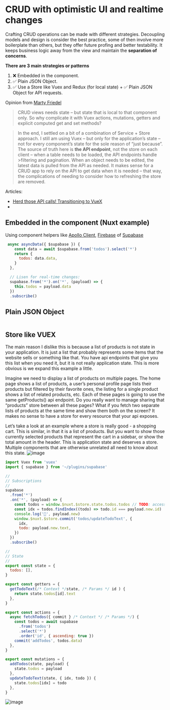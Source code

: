 # CRUD with optimistic UI and realtime changes
Crafting CRUD operations can be made with different strategies. Decoupling models and design is consider the best practice, some of then involve more boilerplate than others, but they offer future profing and better testability. It keeps business logic away from the view and maintain the **separation of concerns**.

**There are 3 main strategies or patterns**
1. ❌ Embedded in the component.
2. ✅ Plain JSON Object.
3. ✅ Use a Store like Vuex and Redux (for local state) + ✅ Plain JSON Object for API requests.

Opinion from [Marty Friedel](https://www.martyfriedel.com/blog/restructuring-my-spa-and-why-i-kept-my-crud-calls-out-of-vuex)
> CRUD views needs state – but state that is local to that component only. So why complicate it with Vuex actions, mutations, getters and explicit computed get and set methods?

> In the end, I settled on a bit of a combination of Service + Store approach.
> I still am using Vuex – but only for the application’s state – not for every component’s state for the sole reason of “just because”.
> The source of truth here is **the API endpoint**, not the store on each client – when a table needs to be loaded, the API endpoints handle >filtering and pagination. When an object needs to be edited, the latest data is pulled from the API as needed. It makes sense for a CRUD app to rely on the API to get data when it is needed – that way, the complications of needing to consider how to refreshing the store are removed.

Articles: 
 - [Herd those API calls! Transitioning to VueX](https://medium.com/@fadingdust/herd-those-api-calls-transitioning-to-vuex-53525a0249d4)
 - 

## Embedded in the component (Nuxt example)

Using component helpers like [Apollo Client](https://github.com/nuxt-community/apollo-module), [Firebase](https://firebase.google.com/docs/web/setup) of [Supabase](https://github.com/supabase/supabase-js)
```js
 async asyncData({ $supabase }) {
    const data = await $supabase.from('todos').select('*')
    return {
      todos: data.data,
    }
  },

  // Lisen for real-time changes:
  supabase.from('*').on('*', (payload) => {
    this.todos = payload.data
  })
  .subscribe()
```

## Plain JSON Object
```js
```


## Store like VUEX
The main reason I dislike this is because a list of products is not state in your application. It is just a list that probably represents some items that the website sells or something like that. You have api endpoints that give you this list when you need it, but it is not really application state. This is more obvious is we expand this example a little.

Imagine we need to display a list of products on multiple pages. The home page shows a list of products, a user’s personal profile page lists their products but filtered by their favorite ones, the listing for a single product shows a list of related products, etc. Each of these pages is going to use the same getProducts() api endpoint. Do you really want to manage sharing that “products” store between all these pages? What if you fetch two separate lists of products at the same time and show them both on the screen? It makes no sense to have a store for every resource that your api exposes.

Let’s take a look at an example where a store is really good - a shopping cart. This is similar, in that it is a list of products. But you want to show those currently selected products that represent the cart in a sidebar, or show the total amount in the header. This is application state and deserves a store. Multiple components that are otherwise unrelated all need to know about this state.
![image](https://user-images.githubusercontent.com/4195550/110245351-f8a4bb00-7f62-11eb-97db-8bffad883245.png)

```js
import Vuex from 'vuex'
import { supabase } from '~/plugins/supabase'

//
// Subscriptions
//
supabase
  .from('*')
  .on('*', (payload) => {
    const todos = window.$nuxt.$store.state.todos.todos // TODO: access from window.$nuxt? arg...
    const idx = todos.findIndex((todo) => todo.id === payload.new.id)
    console.log('🎹', payload.new)
    window.$nuxt.$store.commit('todos/updateTodoText', {
      idx,
      todo: payload.new.text,
    })
  })
  .subscribe()

//
// State
//
export const state = {
  todos: [],
}

export const getters = {
  getTodoText(/* Context */state, /* Params */ id ) {
    return state.todos[id].text
  },
}

export const actions = {
  async fetchTodos({ commit } /* Context */ /* Params */) {
    const todos = await supabase
      .from('todos')
      .select('*')
      .order('id', { ascending: true })
    commit('addTodos', todos.data)
  },
}

export const mutations = {
  addTodos(state, payload) {
    state.todos = payload
  },
  updateTodoText(state, { idx, todo }) {
    state.todos[idx] = todo
  },
}

```

![image](https://user-images.githubusercontent.com/4195550/110245206-8502ae00-7f62-11eb-89c9-f7f05f5d7d63.png)

